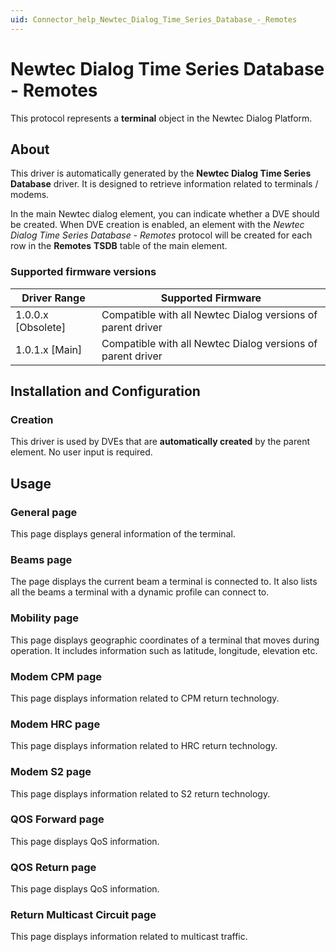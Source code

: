 ```yaml
---
uid: Connector_help_Newtec_Dialog_Time_Series_Database_-_Remotes
---
```


# Newtec Dialog Time Series Database - Remotes

This protocol represents a **terminal** object in the Newtec Dialog Platform.

## About

This driver is automatically generated by the **Newtec Dialog Time Series Database** driver. It is designed to retrieve information related to terminals / modems.

In the main Newtec dialog element, you can indicate whether a DVE should be created. When DVE creation is enabled, an element with the *Newtec Dialog Time Series Database - Remotes* protocol will be created for each row in the **Remotes** **TSDB** table of the main element.

### Supported firmware versions

| **Driver Range**     | **Supported Firmware**                                      |
|----------------------|-------------------------------------------------------------|
| 1.0.0.x \[Obsolete\] | Compatible with all Newtec Dialog versions of parent driver |
| 1.0.1.x \[Main\]     | Compatible with all Newtec Dialog versions of parent driver |

## Installation and Configuration

### Creation

This driver is used by DVEs that are **automatically created** by the parent element. No user input is required.

## Usage

### General page

This page displays general information of the terminal.

### Beams page

The page displays the current beam a terminal is connected to. It also lists all the beams a terminal with a dynamic profile can connect to.

### Mobility page

This page displays geographic coordinates of a terminal that moves during operation. It includes information such as latitude, longitude, elevation etc.

### Modem CPM page

This page displays information related to CPM return technology.

### Modem HRC page

This page displays information related to HRC return technology.

### Modem S2 page

This page displays information related to S2 return technology.

### QOS Forward page

This page displays QoS information.

### QOS Return page

This page displays QoS information.

### Return Multicast Circuit page

This page displays information related to multicast traffic.
